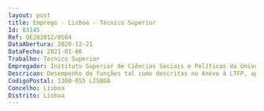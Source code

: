 ```yaml
--- 
layout: post
title: Emprego - Lisboa - Técnico Superior
Id: 83145
Ref: OE202012/0504
DataAbertura: 2020-12-21
DataFecho: 2021-01-06
Trabalho: Técnico Superior
Empregador: Instituto Superior de Ciências Sociais e Políticas da Universidade de Lisboa
Descricao: Desempenho de funções tal como descritas no Anexo à LTFP, aprovada pela Lei n.º 35 2014, de 20 de junho, para o qual remete o n.º 2 do artigo 88.º da mesma lei, tendo como funções específicas  a) Planeamento e processamento de salários do Instituto  b) Verificação dos pressupostos para o processamento de salários, nomeadamente, assiduidade, proteção social, abonos, encargos e descontos c) Acompanhamento dos factos relevantes para a antiguidade de trabalhadores e registo em permanência no processo individual e em sistema informático d) Elaboração de reportes à gestão de todos os recursos humanos do Instituto, em permanência e) Dar apoio de elevada complexidade, à execução e interpretação dos factos com relevância à gestão e controlo de recursos humanos e respetiva assessoria técnica nas áreas relativas aos normativos em vigor f) Apuramento de dados, sua gestão e interpretação para efeitos de reporte à tutela e outras entidades públicas g) Identificar processos de melhoria contínua para prossecução dos objetivos delineados  h) Utilizador da ferramenta SAP para a organização e gestão dos recursos humanos.
CodigoPostal: 1300-055 LISBOA
Concelho: Lisboa
Distrito: Lisboa
--- 
```

